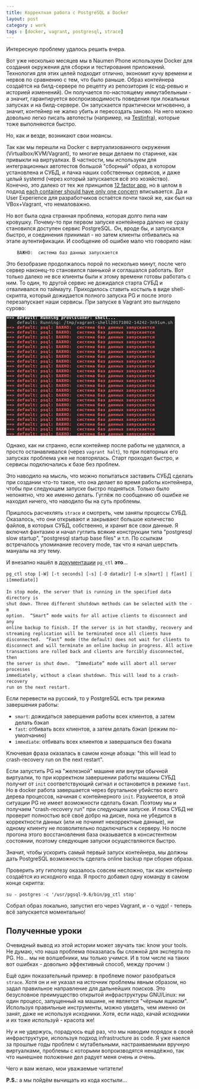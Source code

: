 ```yaml
---
title: Корректная работа с PostgreSQL в Docker
layout: post
category : work
tags : [docker, vagrant, postgresql, strace]
---
```


Интересную проблему удалось решить вчера.

Вот уже несколько месяцев мы в Naumen Phone используем Docker для создания окружения для сборки и тестирования приложений.
Технология для этих целей подходит отлично, экономит кучу времени и нервов по сравнению с тем, что было раньше.
Образ контейнера создаётся на билд-сервере по рецепту из репозитория (с код-ревью и историей изменений).
Он получается по-настоящему иммутабельным - а значит, гарантируется воспроизводимость поведения при локальных запусках и на билд-сервере.
Он запускается практически мгновенно, а значит, контейнер не жалко убить и пересоздать заново.
На него можно довольно легко писать автотесты (например, на [Testinfra](http://testinfra.readthedocs.io/en/latest/)), которые тоже выполняются быстро.

Но, как и везде, возникают свои нюансы.

Так как мы перешли на Docker с виртуализованного окружения (Virtualbox/KVM/Vagrant), то многие вещи делаем по старинке, как привыкли на виртуалках.
В частности, мы используем для интеграционных автотестов большой "сборный" образ, в котором установлена и СУБД, и пачка наших собственных сервисов, и даже целый systemd (через который запускается всё это хозяйство).
Конечно, это далеко от тех же принципов [12 factor app](https://12factor.net/ru/), но в целом в подход [each container should have only one concern](https://docs.docker.com/engine/userguide/eng-image/dockerfile_best-practices/#each-container-should-have-only-one-concern) вписывается.
Да и User Experience для разработчиков остаётся почти такой же, как был на VBox+Vagrant, что немаловажно.

Но вот была одна странная проблема, которая долго пила нам кровушку.
Почему-то при первом запуске контейнера далеко не сразу становился доступен сервис PostgreSQL.
Он, вроде бы, и запускался быстро, и соединения принимал - но затем клиенты отбивались на этапе аутентификации.
И сообщение об ошибке мало что говорило нам:

        ВАЖНО:  система баз данных запускается

Это безобразие продолжалось порой по несколько минут, после чего сервер наконец-то становился паинькой и соглашался работать.
Вот только далеко не все клиенты были к этому времени готовы работать с ним.
То один, то другой сервис не дожидался старта СУБД и отваливался по таймауту.
Приходилось ставить костыль в виде shell-скрипта, который дожидается полного запуска PG и после этого перезапускает наши сервисы.
При запуске в Vagrant это выглядело сурово:

![img](/images/postgresql-in-docker/vagrant.png)

Однако, как ни странно, если контейнер после работы не удалялся, а просто останавливался (через `vagrant halt`), то при повторных его запусках проблема уже не повторялась.
Старт проходил быстро, и сервисы подключались к базе без проблем.

Это наводило на мысль, что можно попытаться заставить СУБД сделать при создании что-то такое, что она делает во время работы контейнера, чтобы при следующем запуске быстро подняться.
Только было непонятно, что же именно делать.
Гуглёж по сообщению об ошибке не находил ничего, что наводило бы на суть проблемы.

Пришлось расчехлять `strace` и смотреть, чем заняты процессы СУБД.
Оказалось, что они открывают и закрывают большое количество файлов, в которых СУБД, собственно, и хранит все свои данные.
Я включил фантазию и начал гуглить всякие конструкции типа "postgresql slow startup", "postgresql startup base files" и т.п.
По ссылкам встречалось упоминание recovery mode, так что я начал шерстить мануалы на эту тему.

И внезапно нашёл в [документации](https://www.postgresql.org/docs/9.6/static/app-pg-ctl.html) `pg_ctl` **это**...

    pg_ctl stop [-W] [-t seconds] [-s] [-D datadir] [-m s[mart] | f[ast] | i[mmediate]]

    In stop mode, the server that is running in the specified data directory is
    shut down. Three different shutdown methods can be selected with the -m
    option.  “Smart” mode waits for all active clients to disconnect and any
    online backup to finish. If the server is in hot standby, recovery and
    streaming replication will be terminated once all clients have
    disconnected.  “Fast” mode (the default) does not wait for clients to
    disconnect and will terminate an online backup in progress. All active
    transactions are rolled back and clients are forcibly disconnected, then
    the server is shut down.  “Immediate” mode will abort all server processes
    immediately, without a clean shutdown. This will lead to a crash-recovery
    run on the next restart.

Если перевести на русский, то у PostgreSQL есть три режима завершения работы:

 * `smart`: дожидаться завершения работы всех клиентов, а затем делать бэкап
 * `fast`: отбивать всех клиентов, а затем делать бэкап (режим по-умолчанию)
 * `immediate`: отбивать всех клиентов и завершаться без бэкапа

Ключевая фраза оказалась в самом конце абзаца: "this will lead to crash-recovery run on the next restart".

Если запустить PG на "железной" машине или внутри обычной виртуалки, то при корректном завершении работы машины СУБД получит от `init` соответствующий сигнал и остановится в режиме `fast`.
Но в docker работа завершается через брутальное убийство всего дерева процессов, начиная с контейнерного `init`.
Разумеется, в этой ситуации PG не имеет возможности сделать бэкап.
Поэтому мы и получаем "crash-recovery run" при следующем запуске.
И пока СУБД не проверит полностью всё своё добро на диске, пока не убедится в корректности данных (или не починит некорректные данные), ни одному клиенту не позволительно подключаться к серверу.
Но после прогона этого восстановления база оказывается в консистентном состоянии, поэтому следующие запуски осуществляются быстро.

Значит, чтобы ускорить самый первый запуск контейнера, мы должны дать PostgreSQL возможность сделать online backup при сборке образа.

Проверить эту гипотезу оказалось совсем несложно, так как контейнер создаётся из исходного кода.
Я просто добавил одну команду в самом конце скрипта:

    su - postgres -c '/usr/pgsql-9.6/bin/pg_ctl stop'

Собрал образ локально, запустил его через Vagrant, и - о чудо! - теперь всё запускается моментально!

Полученные уроки
---

Очевидный вывод из этой истории может звучать так: know your tools.
Не думаю, что наша проблема показалась бы сложной для эксперта по PG.
Но... мы не волшебники, мы только учимся.
И в том числе на таких вот ошибках - довольно эффективный способ, между прочим :)

Ещё один показательный пример: в проблеме помог разобраться `strace`.
Хотя он и не указал на источник проблемы явным образом, но задал правильное направление для дальнейших поисков.
Это безусловное преимущество открытой инфраструктуры GNU/Linux: ни один процесс, запущенный на машине, не является "чёрным ящиком".
Используя правильные инструменты, можно увидеть, чем именно он занят, даже не используя исходники.
Хотя, если надо, качай исходники и их тоже используй - красота же!

Ну и не удержусь, порадуюсь ещё раз, что мы наводим порядок в своей инфраструктуре, используя подход infrastructure as code.
Я уже наелся за прошлые годы проблем с мутабельными, настраиваемыми вручную виртуалками, проблемы с которыми вопроизводятся ненадёжно, так что нынешнее положение дел радует меня очень и очень.

Чего и вам желаю, мои уважаемые читатели!

**P.S.**: а мы пойдём вычищать из кода костыли...
